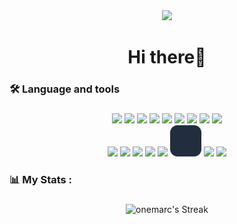 <div align="center">
  <img height="300" src="https://i.ibb.co/n6SZcbz/bonf.gif"  />
</div>

###

<h1 align="center">Hi there👋</h1>

###

<h3 align="left">🛠 Language and tools</h3>

###

<div align="center">
  <a href="#"><img src="https://github.com/onemarc/tech-icons/blob/main/icons/github-dark.svg" width="50"></a>
  <a href="#"><img src="https://github.com/onemarc/tech-icons/blob/main/icons/git.svg" width="50"></a>
  <a href="#"><img src="https://github.com/onemarc/tech-icons/blob/main/icons/ubuntu.svg" width="50"></a>
  <a href="#"><img src="https://github.com/onemarc/tech-icons/blob/main/icons/html.svg" width="50"></a>
  <a href="#"><img src="https://github.com/onemarc/tech-icons/blob/main/icons/css.svg" width="50"></a>
  <a href="#"><img src="https://github.com/onemarc/tech-icons/blob/main/icons/typescript.svg" width="50"></a>
  <a href="#"><img src="https://github.com/onemarc/tech-icons/blob/main/icons/qt-dark.svg" width="50"></a>
  <a href="#"><img src="https://github.com/onemarc/tech-icons/blob/main/icons/python-dark.svg" width="50"></a>
  <a href="#"><img src="https://github.com/onemarc/tech-icons/blob/main/icons/bash-dark.svg" width="50"></a>
</div>

<div align="center">
  <a href="#"><img src="https://github.com/onemarc/tech-icons/blob/main/icons/django.svg" width="50"></a>
  <a href="#"><img src="https://github.com/onemarc/tech-icons/blob/main/icons/vscode-dark.svg" width="50"></a>
  <a href="#"><img src="https://github.com/onemarc/tech-icons/blob/main/icons/vscodecommunity-dark.svg" width="50"></a>
  <a href="#"><img src="https://github.com/onemarc/tech-icons/blob/main/icons/java-dark.svg" width="50"></a>
  <a href="#"><img src="https://github.com/onemarc/tech-icons/blob/main/icons/googlecp-dark.svg" width="50"></a>
  <a href="#"><img src="https://github.com/onemarc/tech-icons/blob/main/icons%232/aws.svg" width="50"></a>
  <a href="#"><img src="https://github.com/onemarc/tech-icons/blob/main/icons/mongodb-dark.svg" width="50"></a>
  <a href="#"><img src="https://github.com/onemarc/tech-icons/blob/main/icons/mysql.svg" width="50"></a>
</div>

<h3 align="left">📊   My Stats :</h3>

###

<p align="center">
  <img src="https://github-readme-streak-stats.herokuapp.com/?user=onemarc&theme=prussian&hide_border=true" alt="onemarc's Streak" width="650" />
</p>

###
